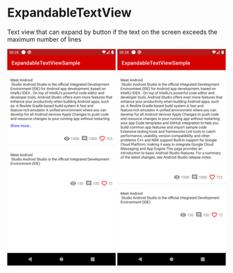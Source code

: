 # ExpandableTextView

Text view that can expand by button if the text on the screen exceeds the maximum number of lines

<img src="img1.png" alt="Your image title" width="250"/>
<img src="img2.png" alt="Your image title" width="250"/>